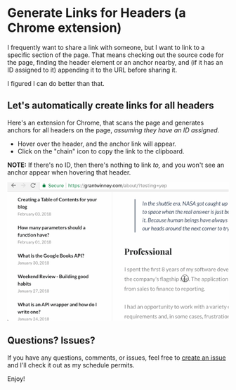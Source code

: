 # Generate Links for Headers (a Chrome extension)

I frequently want to share a link with someone, but I want to link to a specific section of the page. That means checking out the source code for the page, finding the header element or an anchor nearby, and (if it has an ID assigned to it) appending it to the URL before sharing it.

I figured I can do better than that.

## Let's automatically create links for all headers

Here's an extension for Chrome, that scans the page and generates anchors for all headers on the page, *assuming they have an ID assigned.*

* Hover over the header, and the anchor link will appear.
* Click on the "chain" icon to copy the link to the clipboard.

**NOTE:** If there's no ID, then there's nothing to link *to,* and you won't see an anchor appear when hovering that header.

![](show-header-with-links.gif)

## Questions? Issues?

If you have any questions, comments, or issues, feel free to [create an issue](https://github.com/grantwinney/generate-links-for-headers-in-chrome/issues/new) and I'll check it out as my schedule permits.

Enjoy!
